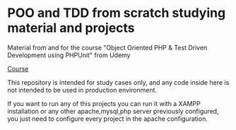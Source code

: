 # POO and TDD from scratch studying material and projects
Material from and for the course "Object Oriented PHP &amp; Test Driven Development using PHPUnit" from Udemy

[Course](https://www.udemy.com/course/object-oriented-php-tdd-with-phpunit-from-scratch)

This repository is intended for study cases only, and any code inside here is not intended to be used in production environment.

If you want to run any of this projects you can run it with a XAMPP installation or any other apache,mysql,php server previously configured, you just need to configure every project in the apache configuration.
